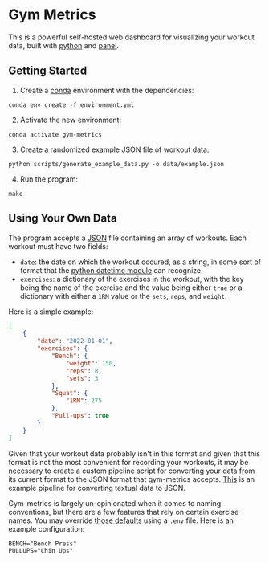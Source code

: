 # Gym Metrics

This is a powerful self-hosted web dashboard for visualizing your workout data, built with [python](https://www.python.org/) and [panel](https://github.com/holoviz/panel).

## Getting Started

1. Create a [conda](https://www.anaconda.com/) environment with the dependencies:

```shell
conda env create -f environment.yml
```

2. Activate the new environment:

```shell
conda activate gym-metrics
```

3. Create a randomized example JSON file of workout data:

```shell
python scripts/generate_example_data.py -o data/example.json
```

4. Run the program:

```shell
make
```

## Using Your Own Data

The program accepts a [JSON](https://www.json.org/json-en.html) file containing an array of workouts. Each workout must have two fields:

- `date`: the date on which the workout occured, as a string, in some sort of format that the [python datetime module](https://docs.python.org/3/library/datetime.html) can recognize.
- `exercises`: a dictionary of the exercises in the workout, with the key being the name of the exercise and the value being either `true` or a dictionary with either a `1RM` value or the `sets`, `reps`, and `weight`.

Here is a simple example:

```json
[
    {
        "date": "2022-01-01",
        "exercises": {
            "Bench": {
                "weight": 150,
                "reps": 8,
                "sets": 3
            },
            "Squat": {
                "1RM": 275
            },
            "Pull-ups": true
        }
    }
]
```

Given that your workout data probably isn't in this format and given that this format is not the most convenient for recording your workouts, it may be necessary to create a custom pipeline script for converting your data from its current format to the JSON format that gym-metrics accepts. [This](/scripts/text_to_json.py) is an example pipeline for converting textual data to JSON.

Gym-metrics is largely un-opinionated when it comes to naming conventions, but there are a few features that rely on certain exercise names. You may override [those defaults](/src/constants/exercises.py) using a `.env` file. Here is an example configuration:

```
BENCH="Bench Press"
PULLUPS="Chin Ups"
```